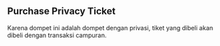 ## Purchase Privacy Ticket

Karena dompet ini adalah dompet dengan privasi, tiket yang dibeli akan dibeli dengan transaksi campuran.

